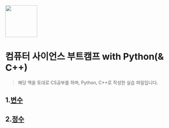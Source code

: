 <img src="http://image.yes24.com/goods/58552941/XL" height="100"> 

# 컴퓨터 사이언스 부트캠프 with Python(& C++)

> 해당 책을 토대로 CS공부를 하며, Python, C++로 작성한 실습 파일입니다.

## 1.[변수](01.변수/README.md)

## 2.[정수](02.정수/README.md)

